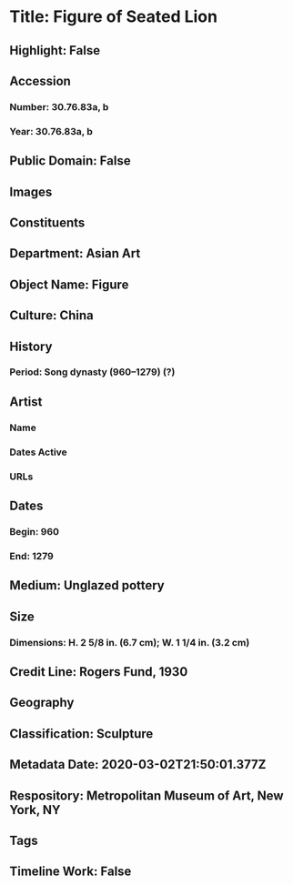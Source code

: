 # Title: Figure of Seated Lion
## Highlight: False
## Accession
### Number: 30.76.83a, b
### Year: 30.76.83a, b
## Public Domain: False
## Images
## Constituents
## Department: Asian Art
## Object Name: Figure
## Culture: China
## History
### Period: Song dynasty (960–1279) (?)
## Artist
### Name
### Dates Active
### URLs
## Dates
### Begin: 960
### End: 1279
## Medium: Unglazed pottery
## Size
### Dimensions: H. 2 5/8 in. (6.7 cm); W. 1 1/4 in. (3.2 cm)
## Credit Line: Rogers Fund, 1930
## Geography
## Classification: Sculpture
## Metadata Date: 2020-03-02T21:50:01.377Z
## Respository: Metropolitan Museum of Art, New York, NY
## Tags
## Timeline Work: False